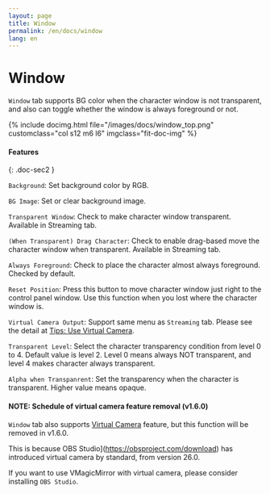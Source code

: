 ```yaml
---
layout: page
title: Window
permalink: /en/docs/window
lang: en
---
```


# Window

`Window` tab supports BG color when the character window is not transparent, and also can toggle whether the window is always foreground or not.

<div class="row">
{% include docimg.html file="/images/docs/window_top.png" customclass="col s12 m6 l6" imgclass="fit-doc-img" %}
</div>

#### Features
{: .doc-sec2 }

`Background`: Set background color by RGB.

`BG Image`: Set or clear background image. 

`Transparent Window`: Check to make character window transparent. Available in Streaming tab. 

`(When Transparent) Drag Character`: Check to enable drag-based move the character window when transparent. Available in Streaming tab. 

`Always Foreground`: Check to place the character almost always foreground. Checked by default.

`Reset Position`: Press this button to move character window just right to the control panel window. Use this function when you lost where the character window is.

`Virtual Camera Output`: Support same menu as `Streaming` tab. Please see the detail at [Tips: Use Virtual Camera](../tips/virtual_camera).

`Transparent Level`: Select the character transparency condition from level 0 to 4. Default value is level 2. Level 0 means always NOT transparent, and level 4 makes character always transparent.

`Alpha when Transpanrent`: Set the transparency when the character is transparent. Higher value means opaque.

#### NOTE: Schedule of virtual camera feature removal (v1.6.0)

`Window` tab also supports [Virtual Camera](../tips/virtual_camera) feature, but this function will be removed in v1.6.0.

This is because OBS Studio](https://obsproject.com/download) has introduced virtual camera by standard, from version 26.0.

If you want to use VMagicMirror with virtual camera, please consider installing `OBS Studio`.

